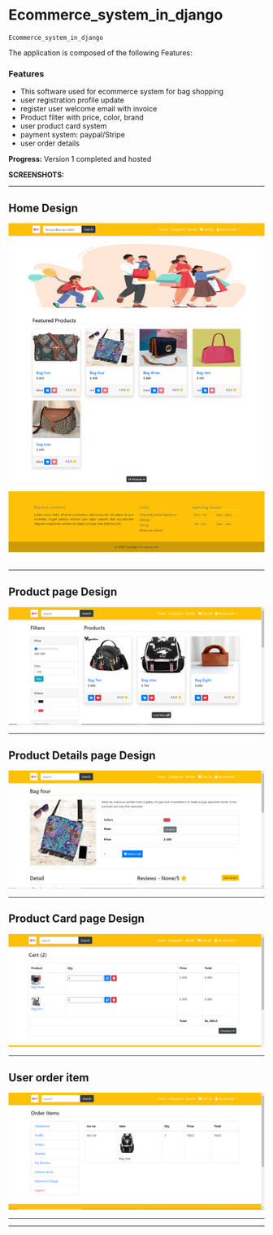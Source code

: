 # Ecommerce_system_in_django
    Ecommerce_system_in_django



The application is composed of the following Features:

### Features
* This software used for ecommerce system for bag shopping
* user registration profile update
* register user welcome email with invoice
* Product filter with price, color, brand
* user product card system
* payment system: paypal/Stripe
* user order details


**Progress:**
Version 1 completed and hosted



**SCREENSHOTS:**

<hr>

<h2>Home Design</h2>

<img src="https://github.com/nusratdevo/Ecommerce_system_in_django/blob/master/media/screen6.png" alt="Home Design">
<hr>

<h2>Product page Design</h2>

<img src="https://github.com/nusratdevo/Ecommerce_system_in_django/blob/master/media/screen7.png" alt="Product Design">
<hr>
<h2>Product Details page Design</h2>

<img src="https://github.com/nusratdevo/Ecommerce_system_in_django/blob/master/media/screen8.png" alt="Product Details Design">
<hr>

<h2>Product Card page Design</h2>

<img src="https://github.com/nusratdevo/Ecommerce_system_in_django/blob/master/media/screen9.png" alt="Product Card Details Design">
<hr>
<h2>User order item</h2>

<img src="https://github.com/nusratdevo/Ecommerce_system_in_django/blob/master/media/screen10.png" alt="User order Design">
<hr>
<hr>

 
